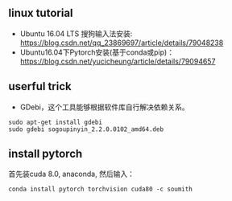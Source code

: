 ## linux tutorial
- Ubuntu 16.04 LTS 搜狗输入法安装: https://blog.csdn.net/qq_23869697/article/details/79048238
- Ubuntu16.04下Pytorch安装(基于conda或pip)：https://blog.csdn.net/yucicheung/article/details/79094657

## userful trick

- GDebi，这个工具能够根据软件库自行解决依赖关系。
```
sudo apt-get install gdebi
sudo gdebi sogoupinyin_2.2.0.0102_amd64.deb
```
## install pytorch

首先装cuda 8.0, anaconda, 然后输入：

```
conda install pytorch torchvision cuda80 -c soumith
```